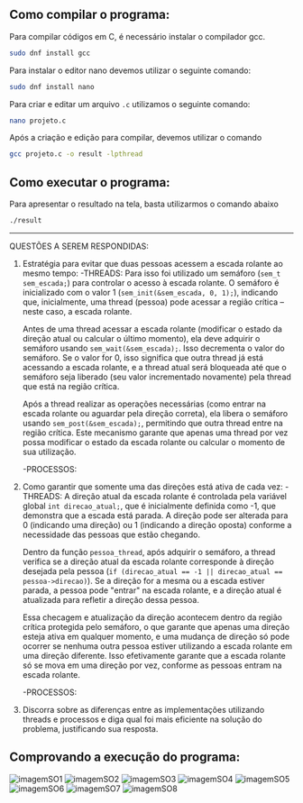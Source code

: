 ## Como compilar o programa:

Para compilar códigos em C, é necessário instalar o compilador gcc.
```bash
sudo dnf install gcc
```
Para instalar o editor nano devemos utilizar o seguinte comando:
```bash
sudo dnf install nano
```
Para criar e editar um arquivo `.c` utilizamos o seguinte comando:
```bash
nano projeto.c
```
Após a criação e edição  para compilar, devemos utilizar o comando

```bash
gcc projeto.c -o result -lpthread
```
## Como executar o programa:

Para apresentar o resultado na tela, basta utilizarmos o comando abaixo

```bash
./result
```

---


QUESTÕES A SEREM RESPONDIDAS:
 
1. Estratégia para evitar que duas pessoas acessem a escada rolante ao mesmo tempo:
    -THREADS:
    Para isso foi utilizado um semáforo (`sem_t sem_escada;`) para controlar o acesso à escada rolante. O semáforo é inicializado com o valor 1 (`sem_init(&sem_escada, 0, 1);`), indicando que, inicialmente, uma thread (pessoa) pode acessar a região crítica – neste caso, a escada rolante.
   
    Antes de uma thread acessar a escada rolante (modificar o estado da direção atual ou calcular o último momento), ela deve adquirir o semáforo usando `sem_wait(&sem_escada);`. Isso decrementa o valor do semáforo. Se o valor for 0, isso significa que outra thread já está acessando a escada rolante, e a thread atual será bloqueada até que o semáforo seja liberado (seu valor incrementado novamente) pela thread que está na região crítica.

    Após a thread realizar as operações necessárias (como entrar na escada rolante ou aguardar pela direção correta), ela libera o semáforo usando `sem_post(&sem_escada);`, permitindo que outra thread entre na região crítica. Este mecanismo garante que apenas uma thread por vez possa modificar o estado da escada rolante ou calcular o momento de sua utilização.


    -PROCESSOS:


2. Como garantir que somente uma das direções está ativa de cada vez:
    -THREADS:
    A direção atual da escada rolante é controlada pela variável global `int direcao_atual;`, que é inicialmente definida como -1, que demonstra que a escada está parada. A direção pode ser alterada para 0 (indicando uma direção) ou 1 (indicando a direção oposta) conforme a necessidade das pessoas que estão chegando.
   
   Dentro da função `pessoa_thread`, após adquirir o semáforo, a thread verifica se a direção atual da escada rolante corresponde à direção desejada pela pessoa (`if (direcao_atual == -1 || direcao_atual == pessoa->direcao)`). Se a direção for a mesma ou a escada estiver parada, a pessoa pode "entrar" na escada rolante, e a direção atual é atualizada para refletir a direção dessa pessoa.
   
   Essa checagem e atualização da direção acontecem dentro da região crítica protegida pelo semáforo, o que garante que apenas uma direção esteja ativa em qualquer momento, e uma mudança de direção só pode ocorrer se nenhuma outra pessoa estiver utilizando a escada rolante em uma direção diferente. Isso efetivamente garante que a escada rolante só se mova em uma direção por vez, conforme as pessoas entram na escada rolante.


    -PROCESSOS:


3. Discorra sobre as diferenças entre as implementações utilizando threads e processos e diga qual foi mais eficiente na solução do problema, justificando sua resposta.


## Comprovando a execução do programa:
![imagemSO1](https://github.com/OtavioBruzadin/LabsSistemasOperacionais/assets/146960599/77bd1ad8-171e-454a-9da5-45a72acd99ad)
![imagemSO2](https://github.com/OtavioBruzadin/LabsSistemasOperacionais/assets/146960599/dc440767-e1ec-432a-a1e9-0240654c3871)
![imagemSO3](https://github.com/OtavioBruzadin/LabsSistemasOperacionais/assets/146960599/88f1d440-54af-495a-861b-671a1ba6569c)
![imagemSO4](https://github.com/OtavioBruzadin/LabsSistemasOperacionais/assets/146960599/fed9ea18-fbc8-47bf-beae-908cec1ed66f)
![imagemSO5](https://github.com/OtavioBruzadin/LabsSistemasOperacionais/assets/146960599/fc1cdc65-dd13-4e27-b524-3785bf6e1ede)
![imagemSO6](https://github.com/OtavioBruzadin/LabsSistemasOperacionais/assets/146960599/3566c794-888c-45ac-85e5-780532cebae0)
![imagemSO7](https://github.com/OtavioBruzadin/LabsSistemasOperacionais/assets/146960599/a6d2b20e-9472-4d02-af02-ac77694adf71)
![imagemSO8](https://github.com/OtavioBruzadin/LabsSistemasOperacionais/assets/146960599/1be3464c-405f-4ef8-b949-b4a3356adf6b)
